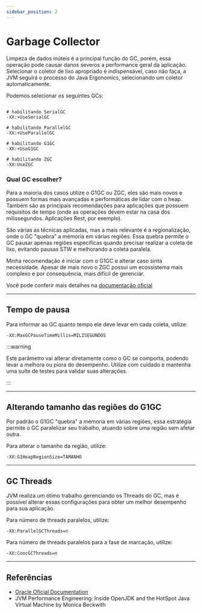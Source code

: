 ```yaml
---
sidebar_position: 2
---
```


# Garbage Collector

Limpeza de dados inúteis é a principal função do GC, porém, essa operação pode causar danos severos a performance geral da aplicação.
Selecionar o coletor de lixo apropriado é indispensável, caso não faça, a JVM seguirá o processo do Java Ergonomics, selecionando um coletor automaticamente.


Podemos selecionar os seguintes GCs:

```shell

# habilitando SerialGC
-XX:+UseSerialGC

# habilitando ParallelGC
-XX:+UseParallelGC

# habilitando G1GC
-XX:+UseG1GC

# habilitando ZGC
-XX:UseZGC
```

### Qual GC escolher?

Para a maioria dos casos utilize o G1GC ou ZGC, eles são mais novos e possuem formas mais avançadas e performáticas de lidar com o heap.
Também são as principais recomendações para aplicações que possuem requisitos de tempo (onde as operações devem estar na casa dos milissegundos. Aplicações Rest, por exemplo).

São várias as técnicas aplicadas, mas a mais relevante é a regionalização, onde o GC "quebra" a mémoria em várias regiões. 
Essa quebra permite o GC pausar apenas regiões especificas quando precisar realizar a coleta de lixo, evitando pausas STW e 
melhorando a coleta paralela. 

Minha recomendação é iniciar com o G1GC e alterar caso sinta necessidade. Apesar de mais novo o ZGC possui um ecossistema mais complexo e por consequência, mais difícil de gerenciar.

Você pode conferir mais detalhes na [documentação oficial](https://docs.oracle.com/en/java/javase/17/gctuning/available-collectors.html)


---
## Tempo de pausa

Para informar ao GC quanto tempo ele deve levar em cada coleta, utilize:

```shell
-XX:MaxGCPauseTimeMillis=MILISEGUNDOS 
```

:::warning

Este parâmetro vai alterar diretamente como o GC se comporta, podendo levar a melhora ou piora do desempenho.
Utilize com cuidado e mantenha uma suíte de testes para validar suas alterações.

:::

---
## Alterando tamanho das regiões do G1GC

Por padrão o G1GC "quebra" a mémoria em várias regiões, essa estratégia permite o GC paralelizar seu trabalho, atuando sobre uma região sem afetar outra. 

Para alterar o tamanho da região, utilize:

```shell
-XX:G1HeapRegionSize=TAMANHO
```

---
## GC Threads

JVM realiza um ótimo trabalho gerenciando os Threads do GC, mas é possível alterar essas configurações para obter um
melhor desempenho para sua aplicação.

Para número de threads paralelos, utilize:
```shell
-XX:ParallelGCThreads=n
```

Para número de threads paralelos para a fase de marcação, utilize:
```shell
-XX:ConcGCThreads=n
```

---
## Referências

- [Oracle Oficial Documentation](https://www.oracle.com/technical-resources/articles/java/g1gc.html)
- JVM Performance Engineering: Inside OpenJDK and the HotSpot Java Virtual Machine by Monica Beckwith